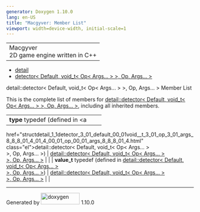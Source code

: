 ```yaml
---
generator: Doxygen 1.10.0
lang: en-US
title: "Macgyver: Member List"
viewport: width=device-width, initial-scale=1
---
```


<div id="top">

<div id="titlearea">

<table data-cellspacing="0" data-cellpadding="0">
<colgroup>
<col style="width: 100%" />
</colgroup>
<tbody>
<tr id="projectrow" class="odd">
<td id="projectalign"><div id="projectname">
Macgyver
</div>
<div id="projectbrief">
2D game engine written in C++
</div></td>
</tr>
</tbody>
</table>

</div>

<div id="main-nav">

</div>

<div id="nav-path" class="navpath">

- <a href="namespacedetail.html" class="el">detail</a>
- <a
  href="structdetail_1_1detector_3_01_default_00_01void__t_3_01_op_3_01_args_8_8_8_01_4_01_4_00_01_op_00_01_args_8_8_8_01_4.html"
  class="el">detector&lt; Default, void_t&lt; Op&lt; Args... &gt; &gt;,
  Op, Args... &gt;</a>

</div>

</div>

<div class="header">

<div class="headertitle">

<div class="title">

detail::detector\< Default, void_t\< Op\< Args... \> \>, Op, Args... \>
Member List

</div>

</div>

</div>

<div class="contents">

This is the complete list of members for <a
href="structdetail_1_1detector_3_01_default_00_01void__t_3_01_op_3_01_args_8_8_8_01_4_01_4_00_01_op_00_01_args_8_8_8_01_4.html"
class="el">detail::detector&lt; Default, void_t&lt; Op&lt; Args... &gt;
&gt;, Op, Args... &gt;</a>, including all inherited members.

|                                                                                                                                 |                                                                                                                                 |     |
|---------------------------------------------------------------------------------------------------------------------------------|---------------------------------------------------------------------------------------------------------------------------------|-----|
| **type** typedef (defined in <a                                                                                                 
 href="structdetail_1_1detector_3_01_default_00_01void__t_3_01_op_3_01_args_8_8_8_01_4_01_4_00_01_op_00_01_args_8_8_8_01_4.html"  
 class="el">detail::detector&lt; Default, void_t&lt; Op&lt; Args... &gt;                                                          
 &gt;, Op, Args... &gt;</a>)                                                                                                      | <a                                                                                                                              
                                                                                                                                   href="structdetail_1_1detector_3_01_default_00_01void__t_3_01_op_3_01_args_8_8_8_01_4_01_4_00_01_op_00_01_args_8_8_8_01_4.html"  
                                                                                                                                   class="el">detail::detector&lt; Default, void_t&lt; Op&lt; Args... &gt;                                                          
                                                                                                                                   &gt;, Op, Args... &gt;</a>                                                                                                       |     |
| **value_t** typedef (defined in <a                                                                                              
 href="structdetail_1_1detector_3_01_default_00_01void__t_3_01_op_3_01_args_8_8_8_01_4_01_4_00_01_op_00_01_args_8_8_8_01_4.html"  
 class="el">detail::detector&lt; Default, void_t&lt; Op&lt; Args... &gt;                                                          
 &gt;, Op, Args... &gt;</a>)                                                                                                      | <a                                                                                                                              
                                                                                                                                   href="structdetail_1_1detector_3_01_default_00_01void__t_3_01_op_3_01_args_8_8_8_01_4_01_4_00_01_op_00_01_args_8_8_8_01_4.html"  
                                                                                                                                   class="el">detail::detector&lt; Default, void_t&lt; Op&lt; Args... &gt;                                                          
                                                                                                                                   &gt;, Op, Args... &gt;</a>                                                                                                       |     |

</div>

------------------------------------------------------------------------

<span class="small">Generated
by [<img src="doxygen.svg" class="footer" width="104" height="31"
alt="doxygen" />](https://www.doxygen.org/index.html) 1.10.0</span>
